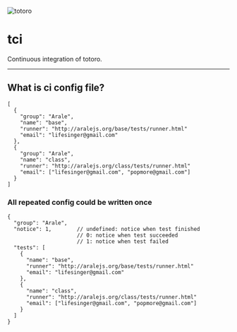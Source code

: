 ![totoro](https://f.cloud.github.com/assets/340282/891339/657d9018-fa54-11e2-9760-6955388fd8fc.jpg)

# tci

Continuous integration of totoro.

---

## What is ci config file?

```
[
  {
    "group": "Arale",
    "name": "base",
    "runner": "http://aralejs.org/base/tests/runner.html"
    "email": "lifesinger@gmail.com"
  },
  {
    "group": "Arale",
    "name": "class",
    "runner": "http://aralejs.org/class/tests/runner.html"
    "email": ["lifesinger@gmail.com", "popmore@gmail.com"]
  }
]
```

### All repeated config could be written once

```
{
  "group": "Arale",
  "notice": 1,        // undefined: notice when test finished
                      // 0: notice when test succeeded
                      // 1: notice when test failed
  "tests": [
    {
      "name": "base",
      "runner": "http://aralejs.org/base/tests/runner.html"
      "email": "lifesinger@gmail.com"
    },
    {
      "name": "class",
      "runner": "http://aralejs.org/class/tests/runner.html"
      "email": ["lifesinger@gmail.com", "popmore@gmail.com"]
    }
  ]
}
```